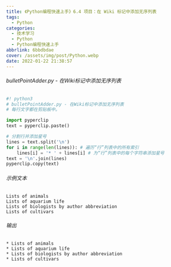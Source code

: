 ```yaml
---
title: 《Python编程快速上手》6.4 项目：在 Wiki 标记中添加无序列表
tags:
  - Python
categories:
  - 技术学习
  - Python
  - Python编程快速上手
abbrlink: 6bbdbdae
cover: /assets/img/post/Python.webp
date: 2022-01-22 21:38:57
---
```


###### bulletPointAdder.py - 在Wiki标记中添加无序列表

```python
#! python3
# bulletPointAdder.py - 在Wiki标记中添加无序列表
# 每行文字都在剪贴板中。

import pyperclip
text = pyperclip.paste()

# 分割行并添加星号
lines = text.split('\n')
for i in range(len(lines)): # 遍历“行”列表中的所有索引
    lines[i] = '* ' + lines[i] # 为“行”列表中的每个字符串添加星号
text = '\n'.join(lines)
pyperclip.copy(text)
```

###### 示例文本

```text
Lists of animals
Lists of aquarium life
Lists of biologists by author abbreviation
Lists of cultivars
```

###### 输出

```text
* Lists of animals
* Lists of aquarium life
* Lists of biologists by author abbreviation
* Lists of cultivars
```

